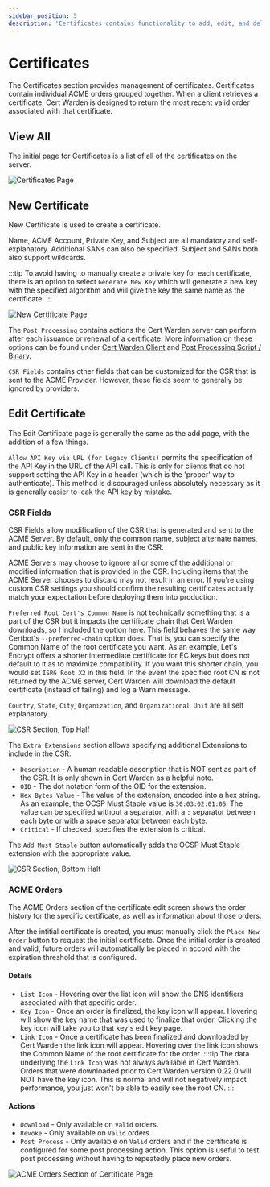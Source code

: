 ```yaml
---
sidebar_position: 5
description: 'Certificates contains functionality to add, edit, and delete certificates.'
---
```


# Certificates

The Certificates section provides management of certificates. Certificates contain
individual ACME orders grouped together. When a client retrieves a certificate, Cert Warden 
is designed to return the most recent valid order associated with that
certificate.

## View All

The initial page for Certificates is a list of all of the certificates on the server. 

![Certificates Page](/img/screenshots/certificates_all.png)

## New Certificate

New Certificate is used to create a certificate.

Name, ACME Account, Private Key, and Subject are all mandatory and 
self-explanatory. Additional SANs can also be specified. Subject and
SANs both also support wildcards.

:::tip
To avoid having to manually create a private key for each certificate,
there is an option to select `Generate New Key` which will generate
a new key with the specified algorithm and will give the key the same
name as the certificate.
:::

![New Certificate Page](/img/screenshots/certificates_new.png)

The `Post Processing` contains actions the Cert Warden server can perform after
each issuance or renewal of a certificate. More information on these options
can be found under [Cert Warden Client](/docs/using_certificates/client/) and 
[Post Processing Script / Binary](/docs/using_certificates/post_process_bin/).

`CSR Fields` contains other fields that can be customized for the CSR that
is sent to the ACME Provider. However, these fields seem to generally be
ignored by providers.

## Edit Certificate

The Edit Certificate page is generally the same as the add page, with the 
addition of a few things.

`Allow API Key via URL (for Legacy Clients)` permits the specification of the 
API Key in the URL of the API call. This is only for clients that do not 
support setting the API Key in a header (which is the 'proper' way to 
authenticate). This method is discouraged unless absolutely necessary as it 
is generally easier to leak the API key by mistake.

### CSR Fields

CSR Fields allow modification of the CSR that is generated and sent to the
ACME Server. By default, only the common name, subject alternate names, and
public key information are sent in the CSR.

ACME Servers may choose to ignore all or some of the additional or modified
information that is provided in the CSR. Including items that the ACME Server
chooses to discard may not result in an error. If you're using custom CSR
settings you should confirm the resulting certificates actually match your
expectation before deploying them into production.

`Preferred Root Cert's Common Name` is not technically something that is a
part of the CSR but it impacts the certificate chain that Cert Warden 
downloads, so I included the option here. This field behaves the same way 
Certbot's `--preferred-chain` option does. That is, you can specify the 
Common Name of the root certificate you want. As an example, Let's Encrypt 
offers a shorter intermediate certificate for EC keys but does not default 
to it as to maximize compatibility. If you want this shorter chain, you 
would set `ISRG Root X2` in this field. In the event the specified root CN
is not returned by the ACME server, Cert Warden will download the default
certificate (instead of failing) and log a Warn message.

`Country`, `State`, `City`, `Organization`, and `Organizational Unit` are all
self explanatory.

![CSR Section, Top Half](/img/screenshots/certificates_csr_1.png)

The `Extra Extensions` section allows specifying additional Extensions to
include in the CSR.

- `Description` - A human readable description that is NOT sent as part of
  the CSR. It is only shown in Cert Warden as a helpful note.
- `OID` - The dot notation form of the OID for the extension.
- `Hex Bytes Value` - The value of the extension, encoded into a hex string.
  As an example, the OCSP Must Staple value is `30:03:02:01:05`. The value
  can be specified without a separator, with a `:` separator between each byte
  or with a space separator between each byte.
- `Critical` - If checked, specifies the extension is critical.

The `Add Must Staple` button automatically adds the OCSP Must Staple extension
with the appropriate value.

![CSR Section, Bottom Half](/img/screenshots/certificates_csr_2.png)

### ACME Orders

The ACME Orders section of the certificate edit screen shows the order 
history for the specific certificate, as well as information about those orders.

After the intitial certificate is created, you must manually click the 
`Place New Order` button to request the initial certificate. Once the initial
order is created and valid, future orders will automatically be placed in
accord with the expiration threshold that is configured.

#### Details

- `List Icon` - Hovering over the list icon will show the DNS identifiers 
  associated with that specific order.
- `Key Icon` - Once an order is finalized, the key icon will appear. Hovering
  will show the key name that was used to finalize that order. Clicking the key
  icon will take you to that key's edit key page.
- `Link Icon` - Once a certificate has been finalized and downloaded by Cert
  Warden the link icon will appear. Hovering over the link icon shows the 
  Common Name of the root certificate for the order.
:::tip
  The data underlying the `Link Icon` was not always available in Cert Warden.
  Orders that were downloaded prior to Cert Warden version 0.22.0 will NOT have
  the key icon. This is normal and will not negatively impact performance, you
  just won't be able to easily see the root CN.
:::

#### Actions

- `Download` - Only available on `Valid` orders.
- `Revoke` - Only available on `Valid` orders.
- `Post Process` - Only available on `Valid` orders and if the certificate
  is configured for some post processing action. This option is useful to
  test post processing without having to repeatedly place new orders.

![ACME Orders Section of Certificate Page](/img/screenshots/certificates_orders.png)
